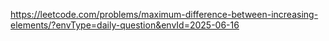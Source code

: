 https://leetcode.com/problems/maximum-difference-between-increasing-elements/?envType=daily-question&envId=2025-06-16
